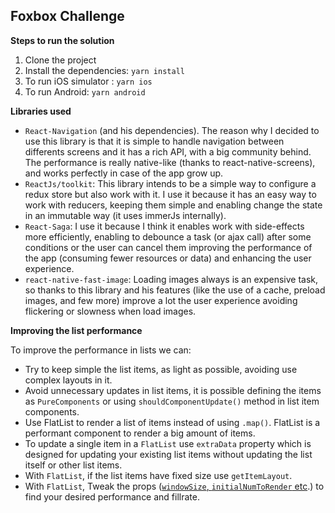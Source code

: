 ## Foxbox Challenge

**Steps to run the solution**

 1. Clone the project
 2. Install the dependencies: `yarn install`
 3. To run iOS simulator : `yarn ios`
 4. To run Android: `yarn android`

**Libraries used**
 - `React-Navigation` (and his dependencies). The reason why I decided to use this library is that it is simple to handle navigation between differents screens and it has a rich API, with a big community behind. The performance is really native-like (thanks to react-native-screens), and works perfectly in case of the app grow up.
 - `ReactJs/toolkit`: This library intends to be a simple way to configure a redux store but also work with it. I use it because it has an easy way to work with reducers, keeping them simple and enabling change the state in an immutable way (it uses immerJs internally).
 - `React-Saga`: I use it because I think it enables work with side-effects more efficiently, enabling to debounce a task (or ajax call) after some conditions or the user can cancel them improving the performance of the app (consuming fewer resources or data) and enhancing the user experience.
 - `react-native-fast-image`:  Loading images always is an expensive task, so thanks to this library and his features (like the use of a cache, preload images, and few more) improve a lot the user experience avoiding flickering or slowness when load images.

**Improving the list performance**

To improve the performance in lists we can:

 - Try to keep simple the list items, as light as possible, avoiding use complex layouts in it.
 - Avoid unnecessary updates in list items, it is possible defining the items as `PureComponents` or using `shouldComponentUpdate()` method in list item components.
 - Use FlatList to render a list of items instead of using `.map()`. FlatList is a performant component to render a big amount of items.
 - To update a single item in a `FlatList`  use `extraData` property   which is designed for updating your existing list items without updating the list itself or other list items.
 -  With `FlatList`, if the list items have fixed size use `getItemLayout`.
 -  With `FlatList`, Tweak the  props ([`windowSize`, `initialNumToRender` etc](https://facebook.github.io/react-native/docs/optimizing-flatlist-configuration).) to find your desired performance and fillrate.
